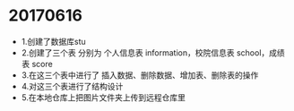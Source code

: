 # 20170616

- 1.创建了数据库stu
- 2.创建了三个表 分别为 个人信息表 information，校院信息表 school，成绩表 score
- 3.在这三个表中进行了 插入数据、删除数据、增加表、删除表的操作
- 4.对这三个表进行了结构设计
- 5.在本地仓库上把图片文件夹上传到远程仓库里
